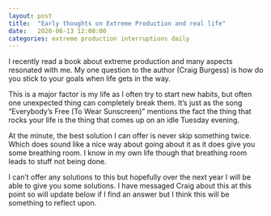 ```yaml
---
layout: post
title:  "Early thoughts on Extreme Production and real life"
date:   2020-06-13 12:00:00
categories: extreme production interruptions daily
---
```


I recently read a book about extreme production and many aspects resonated with me. My one question to the author (Craig Burgess) is how do you stick to your goals when life gets in the way.

This is a major factor is my life as I often try to start new habits, but often one unexpected thing can completely break them. It’s just as the song “Everybody’s Free (To Wear Sunscreen)” mentions the fact the thing that rocks your life is the thing that comes up on an idle Tuesday evening.

At the minute, the best solution I can offer is never skip something twice. Which does sound like a nice way about going about it as it does give you some breathing room. I know in my own life though that breathing room leads to stuff not being done.

I can’t offer any solutions to this but hopefully over the next year I will be able to give you some solutions. I have messaged Craig about this at this point so will update below if I find an answer but I think this will be something to reflect upon.
